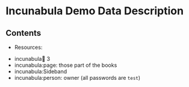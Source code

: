 # Incunabula Demo Data Description

## Contents

* Resources:
 - incunabula:book: 3
 - incunabula:page: those part of the books
 - incunabula:Sideband
 - incunabula:person: owner (all passwords are `test`)
 